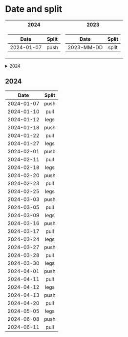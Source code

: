 # Date and split

<table>
<tr>
<th>2024</th>
<th>2023</th>
</tr>
<tr>
<td>

| Date       | Split  |
|:----------:|:------:|
| 2024-01-07 | push   |

</td>
<td>

| Date       | Split  |
|:----------:|:------:|
| 2023-MM-DD | split  |

</td>
</tr>
</table>


<details>

  <summary>2024</summary>

  | Date     |    Split |
  | -------- | -------- |
  | Row 1    | Row 1    |
  | Row 2    | Row 2    |
  
</details>

## 2024

| Date         | Split    |
| :----------: | :------: |
| 2024-01-07   | push     |
| 2024-01-10   | pull     |
| 2024-01-12   | legs     |
| 2024-01-18   | push     |
| 2024-01-22   | pull     |
| 2024-01-27   | legs     |
| 2024-02-01   | push     |
| 2024-02-11   | pull     |
| 2024-02-18   | legs     |
| 2024-02-20   | push     |
| 2024-02-23   | pull     |
| 2024-02-25   | legs     |
| 2024-03-03   | push     |
| 2024-03-05   | pull     |
| 2024-03-09   | legs     |
| 2024-03-16   | push     |
| 2024-03-17   | pull     |
| 2024-03-24   | legs     |
| 2024-03-27   | push     |
| 2024-03-28   | pull     |
| 2024-03-30   | legs     |
| 2024-04-01   | push     |
| 2024-04-11   | pull     |
| 2024-04-12   | legs     |
| 2024-04-13   | push     |
| 2024-04-20   | pull     |
| 2024-05-05   | legs     |
| 2024-06-08   | push     |
| 2024-06-11   | pull     |
